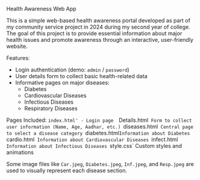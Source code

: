 Health Awareness Web App

This is a simple web-based health awareness portal developed as part of my community service project in 2024 during my second year of college. The goal of this project is to provide essential information about major health issues and promote awareness through an interactive, user-friendly website.

Features:
- Login authentication (demo: `admin` / `password`)
- User details form to collect basic health-related data
- Informative pages on major diseases:
  - Diabetes
  - Cardiovascular Diseases
  - Infectious Diseases
  - Respiratory Diseases


Pages Included:
 `index.html' - Login page 
 `Details.html`  Form to collect user information (Name, Age, Aadhar, etc.) 
 `diseases.html`  Central page to select a disease category 
 `diabetes.html` Information about Diabetes 
 `cardio.html`  Information about Cardiovascular Diseases 
 `infect.html`  Information about Infectious Diseases 
 `style.css`  Custom styles and animations 

Some image files like `Car.jpeg`, `Diabetes.jpeg`, `Inf.jpeg`, and `Resp.jpeg` are used to visually represent each disease section.
